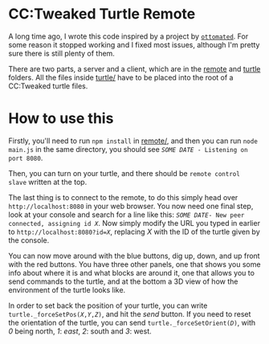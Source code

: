 # CC:Tweaked Turtle Remote

A long time ago, I wrote this code inspired by a project by [`ottomated`](https://github.com/ottomated). For some reason it stopped working and I fixed most issues, although I'm pretty sure there is still plenty of them.

There are two parts, a server and a client, which are in the [remote](remote/) and [turtle](turtle/) folders. All the files inside [turtle/](turtle/) have to be placed into the root of a CC:Tweaked turtle files.

# How to use this

Firstly, you'll need to run `npm install` in [remote/](remote/), and then you can run `node main.js` in the same directory, you should see *`SOME DATE`*` - Listening on port 8080`.

Then, you can turn on your turtle, and there should be `remote control slave` written at the top.

The last thing is to connect to the remote, to do this simply head over `http://localhost:8080` in your web browser. You now need one final step, look at your console and search for a line like this: *`SOME DATE`*`- New peer connected, assigning id `*`X`*. Now simply modify the URL you typed in earlier to `http://localhost:8080?id=`*`X`*, replacing *X* with the ID of the turtle given by the console.

You can now move around with the blue buttons, dig up, down, and up front with the red buttons. You have three other panels, one that shows you some info about where it is and what blocks are around it, one that allows you to send commands to the turtle, and at the bottom a 3D view of how the environment of the turtle looks like.

In order to set back the position of your turtle, you can write `turtle._forceSetPos(`*`X`*`,`*`Y`*`,`*`Z`*`)`, and hit the *send* button. If you need to reset the orientation of the turtle, you can send `turtle._forceSetOrient(`*`D`*`)`, with *0* being north, *1*: *east*, *2*: south and *3*: west.